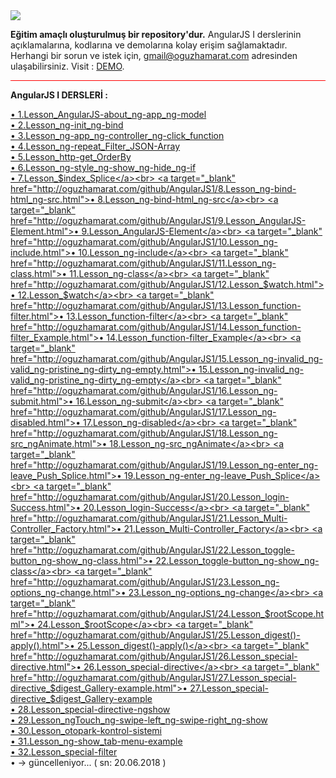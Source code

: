 <img src="https://cdn.worldvectorlogo.com/logos/angular-3.svg">

<b>Eğitim amaçlı oluşturulmuş bir repository'dur.</b> AngularJS I derslerinin açıklamalarına, kodlarına ve demolarına kolay erişim sağlamaktadır. Herhangi bir sorun ve istek için, 
<a href="mailto:gmail@oguzhamarat.com">gmail@oguzhamarat.com</a> adresinden ulaşabilirsiniz. Visit : <a href="http://oguzhamarat.com/github/AngularJS1">DEMO</a>.

<hr style="background-color:red">

<b>AngularJS I DERSLERİ : </b>

<a target="_blank" href="http://oguzhamarat.com/github/AngularJS11/1.Lesson_AngularJS-about_ng-app_ng-model.html">• 1.Lesson_AngularJS-about_ng-app_ng-model</a><br>
<a target="_blank" href="http://oguzhamarat.com/github/AngularJS1/2.Lesson_ng-init_ng-bind.html">• 2.Lesson_ng-init_ng-bind</a><br>
<a target="_blank" href="http://oguzhamarat.com/github/AngularJS1/3.Lesson_ng-app_ng-controller_ng-click_function.html">• 3.Lesson_ng-app_ng-controller_ng-click_function</a><br>
<a target="_blank" href="http://oguzhamarat.com/github/AngularJS1/4.Lesson_ng-repeat_Filter_JSON-Array.html">• 4.Lesson_ng-repeat_Filter_JSON-Array</a><br>
<a target="_blank" href="http://oguzhamarat.com/github/AngularJS1/5.Lesson_http-get_OrderBy.html">• 5.Lesson_http-get_OrderBy</a><br>
<a target="_blank" href="http://oguzhamarat.com/github/AngularJS1/6.Lesson_ng-style_ng-show_ng-hide_ng-if.html">• 6.Lesson_ng-style_ng-show_ng-hide_ng-if</a><br>
<a target="_blank" href="http://oguzhamarat.com/github/AngularJS1/7.Lesson_$index_Splice.html">• 7.Lesson_$index_Splice</a><br>
<a target="_blank" href="http://oguzhamarat.com/github/AngularJS1/8.Lesson_ng-bind-html_ng-src.html">• 8.Lesson_ng-bind-html_ng-src</a><br>
<a target="_blank" href="http://oguzhamarat.com/github/AngularJS1/9.Lesson_AngularJS-Element.html">• 9.Lesson_AngularJS-Element</a><br>
<a target="_blank" href="http://oguzhamarat.com/github/AngularJS1/10.Lesson_ng-include.html">• 10.Lesson_ng-include</a><br>
<a target="_blank" href="http://oguzhamarat.com/github/AngularJS1/11.Lesson_ng-class.html">• 11.Lesson_ng-class</a><br>
<a target="_blank" href="http://oguzhamarat.com/github/AngularJS1/12.Lesson_$watch.html">• 12.Lesson_$watch</a><br>
<a target="_blank" href="http://oguzhamarat.com/github/AngularJS1/13.Lesson_function-filter.html">• 13.Lesson_function-filter</a><br>
<a target="_blank" href="http://oguzhamarat.com/github/AngularJS1/14.Lesson_function-filter_Example.html">• 14.Lesson_function-filter_Example</a><br>
<a target="_blank" href="http://oguzhamarat.com/github/AngularJS1/15.Lesson_ng-invalid_ng-valid_ng-pristine_ng-dirty_ng-empty.html">• 15.Lesson_ng-invalid_ng-valid_ng-pristine_ng-dirty_ng-empty</a><br>
<a target="_blank" href="http://oguzhamarat.com/github/AngularJS1/16.Lesson_ng-submit.html">• 16.Lesson_ng-submit</a><br>
<a target="_blank" href="http://oguzhamarat.com/github/AngularJS1/17.Lesson_ng-disabled.html">• 17.Lesson_ng-disabled</a><br>
<a target="_blank" href="http://oguzhamarat.com/github/AngularJS1/18.Lesson_ng-src_ngAnimate.html">• 18.Lesson_ng-src_ngAnimate</a><br>
<a target="_blank" href="http://oguzhamarat.com/github/AngularJS1/19.Lesson_ng-enter_ng-leave_Push_Splice.html">• 19.Lesson_ng-enter_ng-leave_Push_Splice</a><br>
<a target="_blank" href="http://oguzhamarat.com/github/AngularJS1/20.Lesson_login-Success.html">• 20.Lesson_login-Success</a><br>
<a target="_blank" href="http://oguzhamarat.com/github/AngularJS1/21.Lesson_Multi-Controller_Factory.html">• 21.Lesson_Multi-Controller_Factory</a><br>
<a target="_blank" href="http://oguzhamarat.com/github/AngularJS1/22.Lesson_toggle-button_ng-show_ng-class.html">• 22.Lesson_toggle-button_ng-show_ng-class</a><br>
<a target="_blank" href="http://oguzhamarat.com/github/AngularJS1/23.Lesson_ng-options_ng-change.html">• 23.Lesson_ng-options_ng-change</a><br>
<a target="_blank" href="http://oguzhamarat.com/github/AngularJS1/24.Lesson_$rootScope.html">• 24.Lesson_$rootScope</a><br>
<a target="_blank" href="http://oguzhamarat.com/github/AngularJS1/25.Lesson_digest()-apply().html">• 25.Lesson_digest()-apply()</a><br>
<a target="_blank" href="http://oguzhamarat.com/github/AngularJS1/26.Lesson_special-directive.html">• 26.Lesson_special-directive</a><br>
<a target="_blank" href="http://oguzhamarat.com/github/AngularJS1/27.Lesson_special-directive_$digest_Gallery-example.html">• 27.Lesson_special-directive_$digest_Gallery-example</a><br>
<a target="_blank" href="http://oguzhamarat.com/github/AngularJS1/28.Lesson_special-directive-ngshow.html">• 28.Lesson_special-directive-ngshow</a><br>
<a target="_blank" href="http://oguzhamarat.com/github/AngularJS1/29.Lesson_ngTouch_ng-swipe-left_ng-swipe-right_ng-show.html">• 29.Lesson_ngTouch_ng-swipe-left_ng-swipe-right_ng-show</a><br>
<a target="_blank" href="http://oguzhamarat.com/github/AngularJS1/30.Lesson_otopark-kontrol-sistemi.html">• 30.Lesson_otopark-kontrol-sistemi</a><br>
<a target="_blank" href="http://oguzhamarat.com/github/AngularJS1/31.Lesson_ng-show_tab-menu-example.html">• 31.Lesson_ng-show_tab-menu-example</a><br>
<a target="_blank" href="http://oguzhamarat.com/github/AngularJS1/32.Lesson_special-filter.html">• 32.Lesson_special-filter</a><br>
• → güncelleniyor... ( sn: 20.06.2018 )
